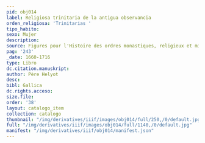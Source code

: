 ```yaml
---
pid: obj014
label: Religiosa trinitaria de la antigua observancia
orden_religiosa: 'Trinitarias '
tipo_habito:
sexo: Mujer
description:
source: Figures pour l'Histoire des ordres monastiques, religieux et militaires
pag: '243'
_date: 1660-1716
type: Libro
dc.citation.manuskript:
author: Père Helyot
desc:
bibl: Gallica
dc.rights.acceso:
size.file:
order: '38'
layout: catalogo_item
collection: catalogo
thumbnail: "/img/derivatives/iiif/images/obj014/full/250,/0/default.jpg"
full: "/img/derivatives/iiif/images/obj014/full/1140,/0/default.jpg"
manifest: "/img/derivatives/iiif/obj014/manifest.json"
---
```


